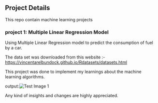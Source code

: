 ## Project Details

This repo contain machine learning projects


### project 1: Multiple Linear Regression Model
Using Multiple Linear Regression model to predict the consumption of fuel by a car.

The data set was downloaded from this website :- https://vincentarelbundock.github.io/Rdatasets/datasets.html

This project was done to implement my learnings about the machine learning algorithms.

output:![Test Image 1](output)

Any kind of insights and changes are highly appreciated.

